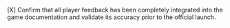 [X] Confirm that all player feedback has been completely integrated into the game documentation and validate its accuracy prior to the official launch.